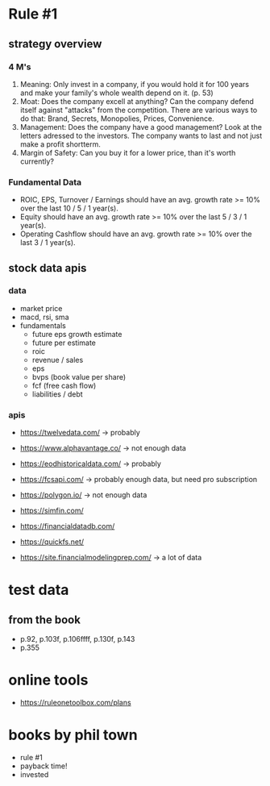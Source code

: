 # Rule #1
 
## strategy overview

### 4 M's
1. Meaning:
  Only invest in a company, if you would hold it for 100 years and make your family's whole wealth depend on it. (p. 53)
2. Moat: Does the company excell at anything?
  Can the company defend itself against "attacks" from the competition. There are various ways to do that: Brand, Secrets, Monopolies, Prices, Convenience.
3. Management: Does the company have a good management? Look at the letters adressed to the investors.
  The company wants to last and not just make a profit shortterm.
4. Margin of Safety:
  Can you buy it for a lower price, than it's worth currently?

### Fundamental Data
- ROIC, EPS, Turnover / Earnings should have an avg. growth rate >= 10% over the last 10 / 5 / 1 year(s).
- Equity should have an avg. growth rate >= 10% over the last 5 / 3 / 1 year(s).
- Operating Cashflow should have an avg. growth rate >= 10% over the last 3 / 1 year(s).

## stock data apis
### data
- market price
- macd, rsi, sma
- fundamentals
  - future eps growth estimate
  - future per estimate
  - roic
  - revenue / sales
  - eps
  - bvps (book value per share)
  - fcf (free cash flow)
  - liabilities / debt
### apis
- https://twelvedata.com/ -> probably
- https://www.alphavantage.co/ -> not enough data
- https://eodhistoricaldata.com/ -> probably
- https://fcsapi.com/ -> probably enough data, but need pro subscription
- https://polygon.io/ -> not enough data

- https://simfin.com/
- https://financialdatadb.com/
- https://quickfs.net/
- https://site.financialmodelingprep.com/ -> a lot of data

# test data
## from the book
- p.92, p.103f, p.106ffff, p.130f, p.143
- p.355

# online tools
- https://ruleonetoolbox.com/plans

# books by phil town
- rule #1
- payback time!
- invested
